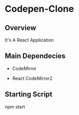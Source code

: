 # Codepen-Clone

## Overview

It's A React Application

## Main Dependecies

- CodeMirror

- React CodeMirror2

## Starting Script

npm start
